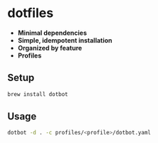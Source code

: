 # dotfiles

- **Minimal dependencies**
- **Simple, idempotent installation**
- **Organized by feature**
- **Profiles**

## Setup

```sh
brew install dotbot
```

## Usage

```sh
dotbot -d . -c profiles/<profile>/dotbot.yaml
```
